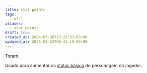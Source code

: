 ```yaml
---
title: stat points
tags:
  - v1.1
aliases:
  - stat points
draft: true
created_at: 2024-07-26T13:21:33-03:00
updated_at: 2025-01-24T00:31:15-03:00
---
```


[Toram](content/entrada/2024/07/26/Toram.md)

Usado para aumentar os [status básico](content/entrada/2024/07/26/Toram_Status_basico.md) do personagem do jogador.